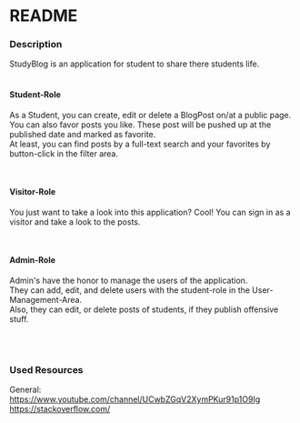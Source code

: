 # README

### Description

StudyBlog is an application for student to share there students life. <br />
<br />

#### Student-Role

As a Student, you can create, edit or delete a BlogPost on/at a public page. <br />
You can also favor posts you like. These post will be pushed up at the published date and marked as favorite. <br />
At least, you can find posts by a full-text search and your favorites by button-click in the filter area.

<br/>

#### Visitor-Role

You just want to take a look into this application? Cool! You can sign in as a visitor and take a look to the posts.

<br />

#### Admin-Role

Admin's have the honor to manage the users of the application. <br/>
They can add, edit, and delete users with the student-role in the User-Management-Area. <br />
Also, they can edit, or delete posts of students, if they publish offensive stuff.

<br />
<br />

### Used Resources

General:
<br />
https://www.youtube.com/channel/UCwbZGqV2XymPKur91p1O9Ig
<br />
https://stackoverflow.com/
